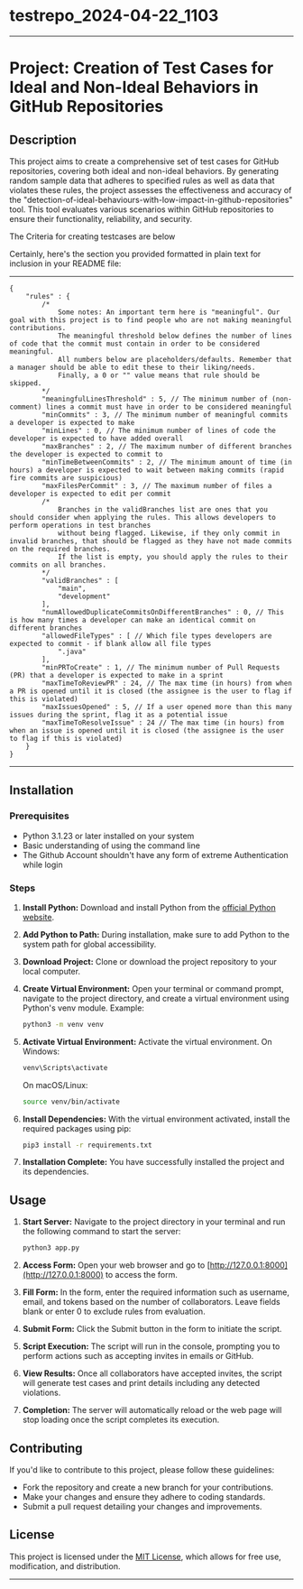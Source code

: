 # testrepo_2024-04-22_1103


---

# Project: Creation of Test Cases for Ideal and Non-Ideal Behaviors in GitHub Repositories

## Description

This project aims to create a comprehensive set of test cases for GitHub repositories, covering both ideal and non-ideal behaviors. By generating random sample data that adheres to specified rules as well as data that violates these rules, the project assesses the effectiveness and accuracy of the "detection-of-ideal-behaviours-with-low-impact-in-github-repositories" tool. This tool evaluates various scenarios within GitHub repositories to ensure their functionality, reliability, and security.

The Criteria for creating testcases are below

Certainly, here's the section you provided formatted in plain text for inclusion in your README file:

---

```
{
    "rules" : {
        /*
            Some notes: An important term here is "meaningful". Our goal with this project is to find people who are not making meaningful contributions.
            The meaningful threshold below defines the number of lines of code that the commit must contain in order to be considered meaningful.
            All numbers below are placeholders/defaults. Remember that a manager should be able to edit these to their liking/needs.
            Finally, a 0 or "" value means that rule should be skipped.
        */
        "meaningfulLinesThreshold" : 5, // The minimum number of (non-comment) lines a commit must have in order to be considered meaningful
        "minCommits" : 3, // The minimum number of meaningful commits a developer is expected to make
        "minLines" : 0, // The minimum number of lines of code the developer is expected to have added overall
        "maxBranches" : 2, // The maximum number of different branches the developer is expected to commit to
        "minTimeBetweenCommits" : 2, // The minimum amount of time (in hours) a developer is expected to wait between making commits (rapid fire commits are suspicious)
        "maxFilesPerCommit" : 3, // The maximum number of files a developer is expected to edit per commit
        /*
            Branches in the validBranches list are ones that you should consider when applying the rules. This allows developers to perform operations in test branches
            without being flagged. Likewise, if they only commit in invalid branches, that should be flagged as they have not made commits on the required branches.
            If the list is empty, you should apply the rules to their commits on all branches.
        */
        "validBranches" : [
            "main",
            "development"
        ],
        "numAllowedDuplicateCommitsOnDifferentBranches" : 0, // This is how many times a developer can make an identical commit on different branches
        "allowedFileTypes" : [ // Which file types developers are expected to commit - if blank allow all file types
            ".java"
        ],
        "minPRToCreate" : 1, // The minimum number of Pull Requests (PR) that a developer is expected to make in a sprint
        "maxTimeToReviewPR" : 24, // The max time (in hours) from when a PR is opened until it is closed (the assignee is the user to flag if this is violated)
        "maxIssuesOpened" : 5, // If a user opened more than this many issues during the sprint, flag it as a potential issue
        "maxTimeToResolveIssue" : 24 // The max time (in hours) from when an issue is opened until it is closed (the assignee is the user to flag if this is violated)
    }
}
```

---



## Installation

### Prerequisites

- Python 3.1.23 or later installed on your system
- Basic understanding of using the command line
- The Github Account shouldn't have any form of extreme Authentication while login

### Steps

1. **Install Python:** Download and install Python from the [official Python website](https://www.python.org/downloads/release/python-3123/).

2. **Add Python to Path:** During installation, make sure to add Python to the system path for global accessibility.

3. **Download Project:** Clone or download the project repository to your local computer.

4. **Create Virtual Environment:** Open your terminal or command prompt, navigate to the project directory, and create a virtual environment using Python's venv module. Example:
   ```bash
   python3 -m venv venv
   ```

5. **Activate Virtual Environment:** Activate the virtual environment. On Windows:
   ```bash
   venv\Scripts\activate
   ```
   On macOS/Linux:
   ```bash
   source venv/bin/activate
   ```

6. **Install Dependencies:** With the virtual environment activated, install the required packages using pip:
   ```bash
   pip3 install -r requirements.txt
   ```

7. **Installation Complete:** You have successfully installed the project and its dependencies.

## Usage

1. **Start Server:** Navigate to the project directory in your terminal and run the following command to start the server:
   ```bash
   python3 app.py
   ```

2. **Access Form:** Open your web browser and go to [http://127.0.0.1:8000](http://127.0.0.1:8000) to access the form.

3. **Fill Form:** In the form, enter the required information such as username, email, and tokens based on the number of collaborators. Leave fields blank or enter 0 to exclude rules from evaluation.

4. **Submit Form:** Click the Submit button in the form to initiate the script.

5. **Script Execution:** The script will run in the console, prompting you to perform actions such as accepting invites in emails or GitHub.

6. **View Results:** Once all collaborators have accepted invites, the script will generate test cases and print details including any detected violations.

7. **Completion:** The server will automatically reload or the web page will stop loading once the script completes its execution.

## Contributing

If you'd like to contribute to this project, please follow these guidelines:

- Fork the repository and create a new branch for your contributions.
- Make your changes and ensure they adhere to coding standards.
- Submit a pull request detailing your changes and improvements.

## License

This project is licensed under the [MIT License](LICENSE), which allows for free use, modification, and distribution.

---

